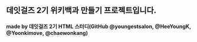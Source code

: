 ## 데잇걸즈 2기 위키백과 만들기 프로젝트입니다.
#### made by 데잇걸즈 2기 HTML 스터디(GitHub @youngestsalon, @HeeYoungK, @Yoonkimove, @chaewonkang) 
